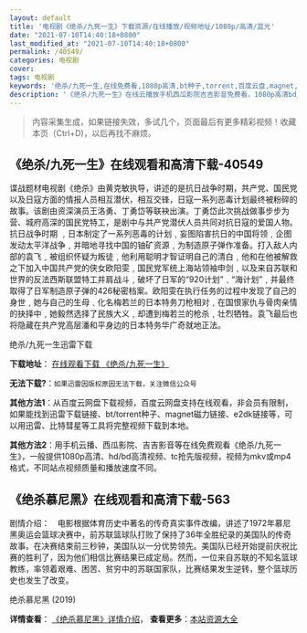 ```yaml
---
layout: default
title: '电视剧《绝杀/九死一生》下载资源/在线播放/视频地址/1080p/高清/蓝光'
date: "2021-07-10T14:40:18+0800"
last_modified_at: "2021-07-10T14:40:18+0800"
permalink: /40549/
categories: 电视剧
cover:
tags: 电视剧
keywords: '绝杀/九死一生,在线免费看,1080p高清,bt种子,torrent,百度云盘,magnet,磁力链,迅雷下载资源'
description: '《绝杀/九死一生》在线云播放手机西瓜影院吉吉影音免费看，1080p高清bd/hd未删减完整版和tc抢先枪版，mkv/mp4格式，附带bt/torrent种子、magnet/磁力链、百度云盘、网盘资源迅雷下载链接'
---
```


>内容采集生成，如果链接失效，多试几个，页面最后有更多精彩视频！收藏本页（Ctrl+D)，以后再找不麻烦。


## 《绝杀/九死一生》在线观看和高清下载-40549

谍战题材电视剧《绝杀》由黄克敏执导，讲述的是抗日战争时期，共产党、国民党以及日寇方面的情报人员相互潜伏，相互交锋，日寇一系列恶毒计划最终被粉碎的故事。该剧由资深演员王洛勇、丁勇岱等联袂出演。丁勇岱此次挑战做事步步为营、城府高深的国民党特工，是剧中与共产党潜伏人员共同对抗日寇的爱国人物。<br />抗日战争时期 ﹐日本制定了一系列恶毒的计划﹐妄图陷害抗日的中国将领﹐企图发动太平洋战争﹐并暗地寻找中国的铀矿资源﹐为制造原子弹作准备。打入敌人内部的袁飞﹐被组织怀疑为叛徒﹐他利用聪明才智证明自己的清白﹐他和在他被解救之下加入中国共产党的侠女欧阳雯﹐国民党军统上海站领袖申剑﹐以及来自苏联和世界的反法西斯联盟特工并肩战斗﹐破坏了日军的&ldquo;920计划”﹑&ldquo;海计划&rdquo;﹐并最终取得了日军制造原子弹的426秘密档案。欧阳雯在执行任务的过程中发现了自己的身世﹐她与自己的生母﹑化名梅若兰的日本特务刀枪相对﹐在国恨家仇与骨肉亲情的抉择中﹐她毅然选择了民族大义﹐却遭到梅若兰的枪杀﹐壮烈牺牲。袁飞最后也将隐藏在共产党高层潘和平身边的日本特务华广奇就地正法。


绝杀/九死一生迅雷下载

**下载地址**： [在线观看下载 《绝杀/九死一生》](https://www.993dy.com//vod-detail-id-11804.html) 


**无法下载?**：`如果迅雷因版权原因无法下载，关注微信公众号 `

**其他方法1**：从百度云网盘下载视频，百度云网盘支持在线观看，非会员有限制，如果能找到迅雷下载链接、bt/torrent种子、magnet磁力链接、e2dk链接等，可以用迅雷、比特彗星等工具将完整视频下载到本地。

**其他方法2**：用手机云播、西瓜影院、吉吉影音等在线免费观看《绝杀/九死一生》，一般提供1080p高清、hd/bd高清视频、tc抢先版视频，视频为mkv或mp4格式，不同站点视频质量和播放速度不同。


## 《绝杀慕尼黑》在线观看和高清下载-563

剧情介绍：　电影根据体育历史中著名的传奇真实事件改编，讲述了1972年慕尼黑奥运会篮球决赛中，前苏联篮球队打败了保持了36年全胜纪录的美国队的传奇故事。在决赛结束前三秒钟，美国队以一分优势领先。美国队已经开始提前庆祝比赛的胜利了，因为他们相信比赛结果已成定局。然而，一位来自苏联的不知名篮球教练，率领着艰难、困苦、贫穷中的苏联国家队，比赛结果发生逆转，整个篮球历史也发生了改变。


绝杀慕尼黑 (2019)

**详情查看**： [《绝杀慕尼黑》详情介绍](/movie/563/)， **查看更多**：[本站资源大全](/movie/t/all/)

